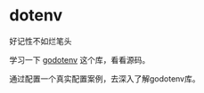# dotenv

好记性不如烂笔头

学习一下 [godotenv](https://github.com/joho/godotenv) 这个库，看看源码。

通过配置一个真实配置案例，去深入了解godotenv库。
